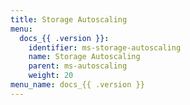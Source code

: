 ```yaml
---
title: Storage Autoscaling
menu:
  docs_{{ .version }}:
    identifier: ms-storage-autoscaling
    name: Storage Autoscaling
    parent: ms-autoscaling
    weight: 20
menu_name: docs_{{ .version }}
---
```

